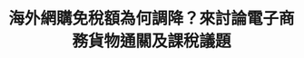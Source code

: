 ---
id: "11"
lang: zh-tw
publish: "TRUE"
description: 「反對 海外網購免稅額 縮至2千元 」連署案
selected: "FALSE"
blog_selected: "FALSE"
thumbnail: https://cm.pdis.tw/images/post/1WRiiGc1nJTN4fg4ko9X1oPuoacJ5btFw.jpg
title: 海外網購免稅額為何調降？來討論電子商務貨物通關及課稅議題
introduction:
  content: >-
    過去根據《關稅法》第49條，進口3,000元以內的貨物便免徵關稅和營業稅，後因低價免稅的貨物進口量非常大，因此產生了租稅不公平的情況，甚至有漏稅的問題。因此，財政部希望能將金額調降到2,000元。然而，有網友提案反對，進口商品的課稅標準被調降，該提案獲得5,225人連署通過，並召開協作會議。

    最終協作會議討論結果，財政部承諾將會持續注意國際組織就電子商務貨物通關及課稅之實踐情形，研議採行新稽徵技術可行性，並在推動「電子商務貨物通關制度」同時，辦理說明會與業者及民眾溝通，盼望能核實徵稅並落實邊境管理。
color: yellow
join:
  type: 提
  title: 反對 海外網購免稅額 縮至2千元
  link: https://join.gov.tw/idea/detail/f549a33d-644e-4016-831e-d375ae1eb83f
  image: https://cm.pdis.tw/images/post/1g2mMRg3fnTzdxPM8_vkBSJfD2Du6nHiX.jpg
layout: post
departments:
  - 財政部
embed:
  mind_map:
    links:
      - https://miro.com/app/live-embed/o9J_k0GLUxs=/?moveToViewport=-10626,-2490,9907,4678&embedAutoplay=true
  ministry_slide:
    links:
      - https://issuu.com/pdis.tw/docs/_11_2.pptx
  host_slide:
    links:
      - "-"
  live:
    links:
      - "-"
  transcript:
    links:
      - https://sayit.pdis.nat.gov.tw/2017-06-23-%E9%96%8B%E6%94%BE%E6%94%BF%E5%BA%9C%E8%81%AF%E7%B5%A1%E4%BA%BA%E7%AC%AC%E5%8D%81%E4%B8%80%E6%AC%A1%E5%8D%94%E4%BD%9C%E6%9C%83%E8%AD%B0
---
